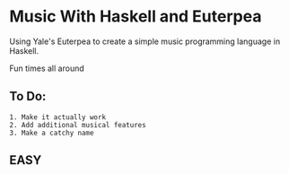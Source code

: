 # Music With Haskell and Euterpea
Using Yale's Euterpea to create a simple music programming language in Haskell.

Fun times all around

## To Do:
    1. Make it actually work
    2. Add additional musical features
    3. Make a catchy name
## EASY

